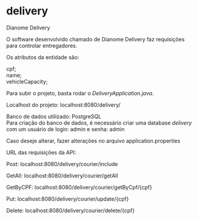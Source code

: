 # delivery
Dianome Delivery

O software desenvolvido chamado de Dianome Delivery faz requisições para controlar entregadores. 

Os atributos da entidade são: 

cpf;<br />
name;<br />
vehicleCapacity;<br />

Para subir o projeto, basta rodar o *DeliveryApplication.java*.

Localhost do projeto: localhost:8080/delivery/

Banco de dados utilizado: PostgreSQL<br />
Para criação do banco de dados, é necessário criar uma database *delivery* com um usuário de login: admin e senha: admin <br />

Caso deseje alterar, fazer alterações no arquivo application.properties

URL das requisições da API:

Post: localhost:8080/delivery/courier/include

GetAll: localhost:8080/delivery/courier/getAll

GetByCPF: localhost:8080/delivery/courier/getByCpf/{cpf}

Put: localhost:8080/delivery/courier/update/{cpf}

Delete: localhost:8080/delivery/courier/delete/{cpf}


